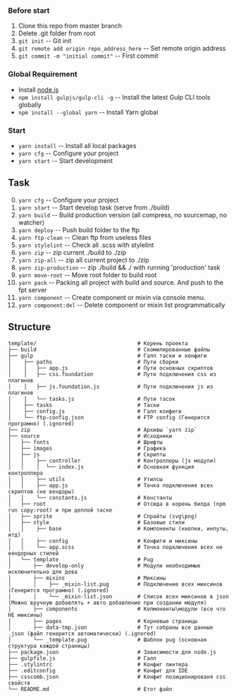 ### Before start

1. Clone this repo from master branch
2. Delete .git folder from root
3. `git init` -- Git init
4. `git remote add origin repo_address_here` -- Set remote origin address
5. `git commit -m "initial commit"` -- First commit


### Global Requirement

* Install [node.js](https://nodejs.org)
* `npm install gulpjs/gulp-cli -g` -- Install the latest Gulp CLI tools globally
* `npm install --global yarn` -- Install Yarn global

### Start

* `yarn install` -- Install all local packages
* `yarn cfg` -- Configure your project
* `yarn start` -- Start development


## Task

0. `yarn cfg` -- Configure your project
1. `yarn start` -- Start develop task (serve from ./build)
2. `yarn build` -- Build production version (all compress, no sourcemap, no watcher)
3. `yarn deploy` -- Push build folder to the ftp
4. `yarn ftp-clean` -- Clean ftp from useless files 
5. `yarn stylelint` -- Check all .scss with stylelint
6. `yarn zip` -- zip current ./build to ./zip
7. `yarn zip-all` -- zip all current project to ./zip
8. `yarn zip-production` -- zip ./build && ./ with running 'production' task
9. `yarn move-root` -- Move root folder to build root
10. `yarn pack` -- Packing all project with build and source. And push to the fpt server
11. `yarn component` -- Create component or mixin via console menu.
12. `yarn component:del` -- Delete component or mixin list programmatically


## Structure

```
template/                                # Корень проекта
├── build                                # Скомилированные файлы
├── gulp                                 # Галп таски и конфиги
│    ├── paths                           # Пути сборки
│    │   ├── app.js                      # Пути основных скриптов
│    │   ├── css.foundation              # Пути подключения css из плагинов
│    │   ├── js.foundation.js            # Пути подключения js из плагинов
│    │   └── tasks.js                    # Пути тасок
│    ├── tasks                           # Таски
│    ├── config.js                       # Галп конфиги
│    └── ftp-config.json                 # FTP config (Генерится програмно) (.ignored)
├── zip                                  # Архивы `yarn zip`
├── source                               # Исходники
│   ├── fonts                            # Шрифты
│   ├── images                           # Графика
│   ├── js                               # Скрипты
│   │    ├── controller                  # Контроллеры (js модули)
│   │    │  └── index.js                 # Основная функция контроллера
│   │    ├── utils                       # Утилсы
│   │    ├── app.js                      # Точка подключения всех скриптов (не вендоры)
│   │    └── constants.js                # Константы
│   ├── root                             # Отсюда в корень билда (npm run copy:root) и при деплой таске
│   ├── sprite                           # Спрайты (svg\png)
│   ├── style                            # Базовые стили
│   │    ├── base                        # Компоненты (кнопки, инпуты, итд)
│   │    ├── config                      # Конфиги и миксины
│   │    └── app.scss                    # Точка подключения всех не вендорных стилей
│   └── template                         # Pug
│       ├── develop-only                 # Модули необходимые исключительно для дева
│       ├── mixins                       # Миксины
│       │    ├── _mixin-list.pug         # Подключение всех миксинов (Генерится програмно) (.ignored)
│       │    └── _mixin-list.json        # Список всех миксинов в json (Можно вручную добавлять + авто добавление при создании модуля)
│       ├── components                   # Копмоненты\модули (все что НЕ миксины)
│       ├── pages                        # Корневые страницы
│       ├── data-tmp.json                # Тут собраны все данные .json (файл генерится автоматически) (.ignored)
│       └── _template.pug                # Шаблон pug (основная структура каждой страницы)
├── package.json                         # Зависимости для node.js
├── gulpfile.js                          # Галп
├── .stylintrc                           # Конфиг линтера
├── .editconfig                          # Конфиг для IDE
├── csscomb.json                         # Конфиг позиционированя css свойств
└── README.md                            # Етот файл
```

